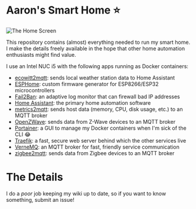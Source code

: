 # Aaron's Smart Home ⭐

![The Home Screen](https://github.com/bachya/smart-home/wiki/img/default.png)

This repository contains (almost) everything needed to run my smart home. I
make the details freely available in the hope that other home automation
enthusiasts might find value.

I use an Intel NUC i5 with the following apps running as Docker containers:

* [ecowitt2mqtt](https://github.com/bachya/ecowitt2mqtt): sends local weather station data to Home Assistant
* [ESPHome](https://esphome.io/): custom firmware generator for ESP8266/ESP32 microcontrollers
* [Fail2Ban](https://www.fail2ban.org/wiki/index.php/Main_Page): an adaptive log monitor that can firewall bad IP addresses
* [Home Assistant](http://home-assistant.io): the primary home automation software
* [metrics2mqtt](https://github.com/jamiebegin/metrics2mqtt): sends host data (memory, CPU, disk usage, etc.) to an MQTT broker
* [OpenZWave](https://github.com/OpenZWave/qt-openzwave): sends data from Z-Wave devices to an MQTT broker
* [Portainer](https://www.portainer.io/): a GUI to manage my Docker containers when I'm sick of the CLI 😂
* [Traefik](https://traefik.io/traefik/): a fast, secure web server behind which the other services live
* [VerneMQ](https://vernemq.com/): an MQTT broker for fast, friendly service communication
* [zigbee2mqtt](https://vernemq.com/): sends data from Zigbee devices to an MQTT broker

# The Details

I do a _poor_ job keeping my wiki up to date, so if you want to know something, submit an issue!

